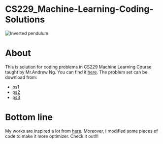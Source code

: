 # CS229_Machine-Learning-Coding-Solutions
![Inverted pendulum](https://github.com/QuyLe-Minh/CS229_Machine-Learning-Coding-Solutions/assets/92782164/2940a9d3-6a99-4ae6-aa12-091aaef58da2)

# About
This is solution for coding problems in CS229 Machine Learning Course taught by Mr.Andrew Ng. You can find it [here](https://www.youtube.com/watch?v=jGwO_UgTS7I&list=PLoROMvodv4rMiGQp3WXShtMGgzqpfVfbU).
The problem set can be download from:
- [ps1](https://cs229.stanford.edu/summer2019/ps1.pdf)
- [ps2](https://cs229.stanford.edu/summer2019/ps2.pdf)
- [ps3](https://cs229.stanford.edu/summer2019/ps3.pdf)

# Bottom line
My works are inspired a lot from [here](https://github.com/huyfam/cs229-solutions-2020). Moreover, I modified some pieces of code to make it more optimizer. Check it out!!!
